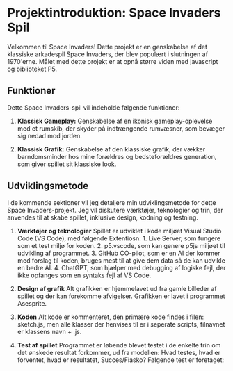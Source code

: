 # Projektintroduktion: Space Invaders Spil

Velkommen til Space Invaders! Dette projekt er en genskabelse af det klassiske arkadespil Space Invaders, der blev populært i slutningen af 1970'erne. Målet med dette projekt er at opnå større viden med javascript og biblioteket P5.

## Funktioner

Dette Space Invaders-spil vil indeholde følgende funktioner:

1. **Klassisk Gameplay:**  Genskabelse af en ikonisk gameplay-oplevelse med et rumskib, der skyder på indtrængende rumvæsner, som bevæger sig nedad mod jorden.

2. **Klassisk Grafik:** Genskabelse af den klassiske grafik, der vækker barndomsminder hos mine forældres og bedsteforældres generation, som giver spillet sit klassiske look.

## Udviklingsmetode

I de kommende sektioner vil jeg detaljere min udviklingsmetode for dette Space Invaders-projekt. Jeg vil diskutere værktøjer, teknologier og trin, der anvendes til at skabe spillet, inklusive design, kodning og testning.

1. **Værktøjer og teknologier**
Spillet er udviklet i kode miljøet Visual Studio Code (VS Code), med følgende Extentiosn: 1. Live Server, som fungere som et test miljø for koden. 2. p5.vscode, som kan genere p5js miljøet til udvikling af programmet. 3. GitHub CO-pilot, som er en AI der kommer med forslag til koden, bruges mest til at give dem data så de kan udvikle en bedre AI. 4. ChatGPT, som hjælper med debugging af logiske fejl, der ikke opfanges som en syntaks fejl af VS Code.

2. **Design af grafik**
Alt grafikken er hjemmelavet ud fra gamle billeder af spillet og der kan forekomme afvigelser. Grafikken er lavet i programmet Asesprite.

3. **Koden**
Alt kode er kommenteret, den primære kode findes i filen: sketch.js, men alle klasser der henvises til er i seperate scripts, filnavnet er klassens navn + .js.

4. **Test af spillet**
Programmet er løbende blevet testet i de enkelte trin om det ønskede resultat forkommer, ud fra modellen: Hvad testes, hvad er forventet, hvad er resultatet, Succes/Fiasko?
  Følgende test er foretaget:
 
